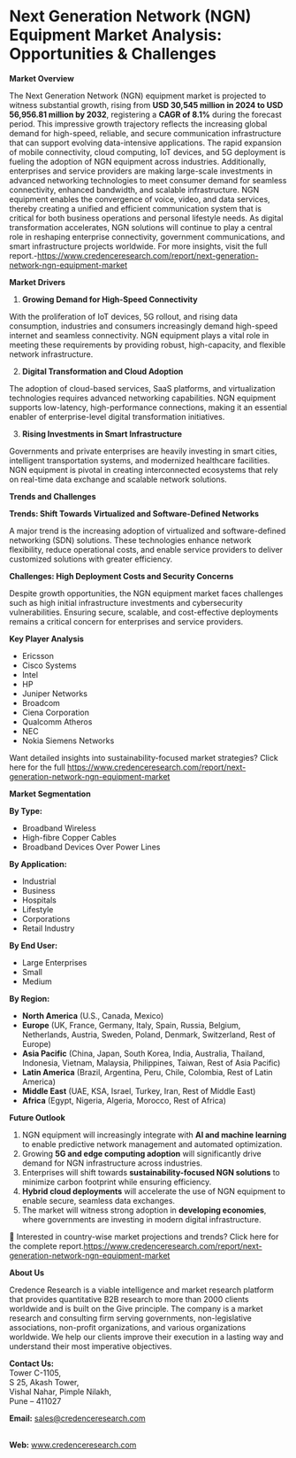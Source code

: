 # Next Generation Network (NGN) Equipment Market Analysis: Opportunities & Challenges


<p><strong>Market Overview</strong></p>
<p>The Next Generation Network (NGN) equipment market is projected to witness substantial growth, rising from <strong>USD 30,545 million in 2024 to USD 56,956.81 million by 2032</strong>, registering a <strong>CAGR of 8.1%</strong> during the forecast period. This impressive growth trajectory reflects the increasing global demand for high-speed, reliable, and secure communication infrastructure that can support evolving data-intensive applications. The rapid expansion of mobile connectivity, cloud computing, IoT devices, and 5G deployment is fueling the adoption of NGN equipment across industries. Additionally, enterprises and service providers are making large-scale investments in advanced networking technologies to meet consumer demand for seamless connectivity, enhanced bandwidth, and scalable infrastructure. NGN equipment enables the convergence of voice, video, and data services, thereby creating a unified and efficient communication system that is critical for both business operations and personal lifestyle needs. As digital transformation accelerates, NGN solutions will continue to play a central role in reshaping enterprise connectivity, government communications, and smart infrastructure projects worldwide. For more insights, visit the full report.-<a href="https://www.credenceresearch.com/report/next-generation-network-ngn-equipment-market">https://www.credenceresearch.com/report/next-generation-network-ngn-equipment-market</a></p>
<p><strong>Market Drivers</strong></p>
<ol>
<li><strong> Growing Demand for High-Speed Connectivity</strong></li>
</ol>
<p>With the proliferation of IoT devices, 5G rollout, and rising data consumption, industries and consumers increasingly demand high-speed internet and seamless connectivity. NGN equipment plays a vital role in meeting these requirements by providing robust, high-capacity, and flexible network infrastructure.</p>
<ol start="2">
<li><strong> Digital Transformation and Cloud Adoption</strong></li>
</ol>
<p>The adoption of cloud-based services, SaaS platforms, and virtualization technologies requires advanced networking capabilities. NGN equipment supports low-latency, high-performance connections, making it an essential enabler of enterprise-level digital transformation initiatives.</p>
<ol start="3">
<li><strong> Rising Investments in Smart Infrastructure</strong></li>
</ol>
<p>Governments and private enterprises are heavily investing in smart cities, intelligent transportation systems, and modernized healthcare facilities. NGN equipment is pivotal in creating interconnected ecosystems that rely on real-time data exchange and scalable network solutions.</p>
<p><strong>Trends and Challenges</strong></p>
<p><strong>Trends: Shift Towards Virtualized and Software-Defined Networks</strong></p>
<p>A major trend is the increasing adoption of virtualized and software-defined networking (SDN) solutions. These technologies enhance network flexibility, reduce operational costs, and enable service providers to deliver customized solutions with greater efficiency.</p>
<p><strong>Challenges: High Deployment Costs and Security Concerns</strong></p>
<p>Despite growth opportunities, the NGN equipment market faces challenges such as high initial infrastructure investments and cybersecurity vulnerabilities. Ensuring secure, scalable, and cost-effective deployments remains a critical concern for enterprises and service providers.</p>
<p><strong>Key Player Analysis</strong></p>
<ul>
<li>Ericsson</li>
<li>Cisco Systems</li>
<li>Intel</li>
<li>HP</li>
<li>Juniper Networks</li>
<li>Broadcom</li>
<li>Ciena Corporation</li>
<li>Qualcomm Atheros</li>
<li>NEC</li>
<li>Nokia Siemens Networks</li>
</ul>
<p>Want detailed insights into sustainability-focused market strategies? Click here for the full <a href="https://www.credenceresearch.com/report/next-generation-network-ngn-equipment-market">https://www.credenceresearch.com/report/next-generation-network-ngn-equipment-market</a></p>
<p><strong>Market Segmentation</strong></p>
<p><strong>By Type:</strong></p>
<ul>
<li>Broadband Wireless</li>
<li>High-fibre Copper Cables</li>
<li>Broadband Devices Over Power Lines</li>
</ul>
<p><strong>By Application:</strong></p>
<ul>
<li>Industrial</li>
<li>Business</li>
<li>Hospitals</li>
<li>Lifestyle</li>
<li>Corporations</li>
<li>Retail Industry</li>
</ul>
<p><strong>By End User:</strong></p>
<ul>
<li>Large Enterprises</li>
<li>Small</li>
<li>Medium</li>
</ul>
<p><strong>By Region:</strong></p>
<ul>
<li><strong>North America</strong> (U.S., Canada, Mexico)</li>
<li><strong>Europe</strong> (UK, France, Germany, Italy, Spain, Russia, Belgium, Netherlands, Austria, Sweden, Poland, Denmark, Switzerland, Rest of Europe)</li>
<li><strong>Asia Pacific</strong> (China, Japan, South Korea, India, Australia, Thailand, Indonesia, Vietnam, Malaysia, Philippines, Taiwan, Rest of Asia Pacific)</li>
<li><strong>Latin America</strong> (Brazil, Argentina, Peru, Chile, Colombia, Rest of Latin America)</li>
<li><strong>Middle East</strong> (UAE, KSA, Israel, Turkey, Iran, Rest of Middle East)</li>
<li><strong>Africa</strong> (Egypt, Nigeria, Algeria, Morocco, Rest of Africa)</li>
</ul>
<p><strong>Future Outlook</strong></p>
<ol>
<li>NGN equipment will increasingly integrate with <strong>AI and machine learning</strong> to enable predictive network management and automated optimization.</li>
<li>Growing <strong>5G and edge computing adoption</strong> will significantly drive demand for NGN infrastructure across industries.</li>
<li>Enterprises will shift towards <strong>sustainability-focused NGN solutions</strong> to minimize carbon footprint while ensuring efficiency.</li>
<li><strong>Hybrid cloud deployments</strong> will accelerate the use of NGN equipment to enable secure, seamless data exchanges.</li>
<li>The market will witness strong adoption in <strong>developing economies</strong>, where governments are investing in modern digital infrastructure.</li>
</ol>
<p>📌 Interested in country-wise market projections and trends? Click here for the complete report.<a href="https://www.credenceresearch.com/report/next-generation-network-ngn-equipment-market">https://www.credenceresearch.com/report/next-generation-network-ngn-equipment-market</a></p>
<p><strong>About Us</strong></p>
<p>Credence Research is a viable intelligence and market research platform that provides quantitative B2B research to more than 2000 clients worldwide and is built on the Give principle. The company is a market research and consulting firm serving governments, non-legislative associations, non-profit organizations, and various organizations worldwide. We help our clients improve their execution in a lasting way and understand their most imperative objectives.</p>
<p><strong>Contact Us:</strong><br /> Tower C-1105,<br /> S 25, Akash Tower,<br /> Vishal Nahar, Pimple Nilakh,<br /> Pune &ndash; 411027</p>
<p><strong>Email:</strong> <a href="mailto:sales@credenceresearch.com">sales@credenceresearch.com</a></p>
<p><br /> <strong>Web:</strong> <a href="http://www.credenceresearch.com">www.credenceresearch.com</a></p>
